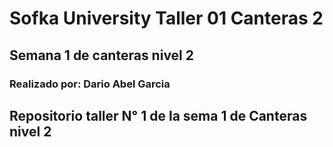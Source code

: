 # Sofka University Taller 01 Canteras 2
## Semana 1 de canteras nivel 2

### Realizado por: Dario Abel Garcia
## Repositorio taller N° 1 de la sema 1 de Canteras nivel 2


